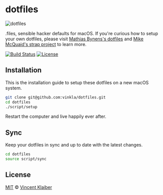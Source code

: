 # dotfiles

![dotfiles](https://cloud.githubusercontent.com/assets/499192/8982779/ab19893e-36c4-11e5-975b-86be2af72d86.png)

.files, sensible hacker defaults for macOS. If you're curious how to setup your own dotfiles, please visit [Mathias Bynens's dotfiles](https://github.com/mathiasbynens/dotfiles) and [Mike McQuaid's strap project](https://github.com/mikemcquaid/strap) to learn more.

[![Build Status](https://img.shields.io/travis/vinkla/dotfiles/master.svg?style=flat)](https://travis-ci.org/vinkla/dotfiles)
[![License](https://img.shields.io/github/license/vinkla/dotfiles.svg?style=flat)](https://github.com/vinkla/dotfiles/blob/master/LICENSE)

## Installation

This is the installation guide to setup these dotfiles on a new macOS system.

```sh
git clone git@github.com:vinkla/dotfiles.git
cd dotfiles
./script/setup
```

Restart the computer and live happily ever after.

## Sync

Keep your dotfiles in sync and up to date with the latest changes.

```sh
cd dotfiles
source script/sync
```

## License

[MIT](LICENSE) © [Vincent Klaiber](https://vinkla.com)
